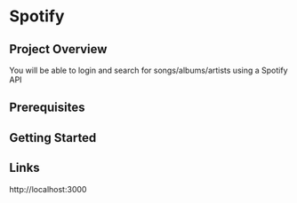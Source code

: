 # Spotify

## Project Overview
  You will be able to login and search for songs/albums/artists using a 
  Spotify API

## Prerequisites

## Getting Started

## Links
  http://localhost:3000

  
  


  
    

